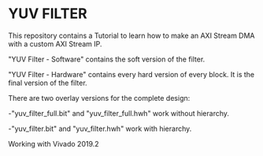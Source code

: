 # YUV FILTER

This repository contains a Tutorial to learn how to make an AXI Stream DMA with a custom AXI Stream IP.

"YUV Filter - Software" contains the soft version of the filter.

"YUV Filter - Hardware" contains every hard version of every block. It is the final version of the filter.

There are two overlay versions for the complete design:

  -"yuv_filter_full.bit" and "yuv_filter_full.hwh" work without hierarchy.

  -"yuv_filter.bit" and "yuv_filter.hwh" work with hierarchy.


Working with Vivado 2019.2
